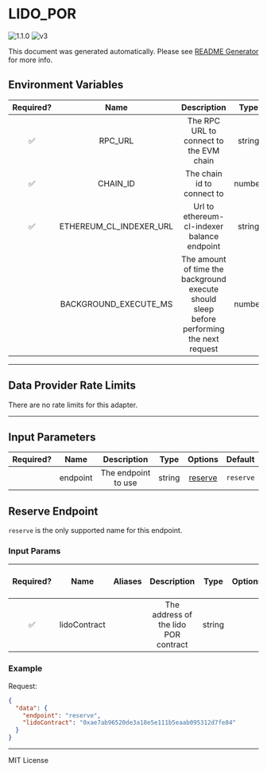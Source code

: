 # LIDO_POR

![1.1.0](https://img.shields.io/github/package-json/v/goplugin/external-adapters-js?filename=packages/sources/lido-por/package.json) ![v3](https://img.shields.io/badge/framework%20version-v3-blueviolet)

This document was generated automatically. Please see [README Generator](../../scripts#readme-generator) for more info.

## Environment Variables

| Required? |          Name           |                                        Description                                        |  Type  | Options | Default |
| :-------: | :---------------------: | :---------------------------------------------------------------------------------------: | :----: | :-----: | :-----: |
|    ✅     |         RPC_URL         |                          The RPC URL to connect to the EVM chain                          | string |         |         |
|    ✅     |        CHAIN_ID         |                                The chain id to connect to                                 | number |         |   `1`   |
|    ✅     | ETHEREUM_CL_INDEXER_URL |                        Url to ethereum-cl-indexer balance endpoint                        | string |         |         |
|           |  BACKGROUND_EXECUTE_MS  | The amount of time the background execute should sleep before performing the next request | number |         | `10000` |

---

## Data Provider Rate Limits

There are no rate limits for this adapter.

---

## Input Parameters

| Required? |   Name   |     Description     |  Type  |           Options            |  Default  |
| :-------: | :------: | :-----------------: | :----: | :--------------------------: | :-------: |
|           | endpoint | The endpoint to use | string | [reserve](#reserve-endpoint) | `reserve` |

## Reserve Endpoint

`reserve` is the only supported name for this endpoint.

### Input Params

| Required? |     Name     | Aliases |             Description              |  Type  | Options | Default | Depends On | Not Valid With |
| :-------: | :----------: | :-----: | :----------------------------------: | :----: | :-----: | :-----: | :--------: | :------------: |
|    ✅     | lidoContract |         | The address of the lido POR contract | string |         |         |            |                |

### Example

Request:

```json
{
  "data": {
    "endpoint": "reserve",
    "lidoContract": "0xae7ab96520de3a18e5e111b5eaab095312d7fe84"
  }
}
```

---

MIT License
